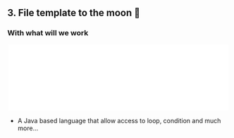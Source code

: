 ## 3. File template to the moon 🚀

### With what will we work

<img height="150" src="image_vtl.png" width="500" style="display: block; margin: 0 auto"/>

- A Java based language that allow access to loop, condition and much more...
